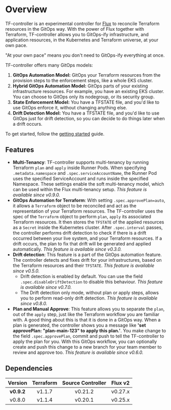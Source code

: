 # Overview

TF-controller is an experimental controller for [Flux](https://fluxcd.io) to reconcile Terraform resources
in the GitOps way.
With the power of Flux together with Terraform, TF-controller allows you to GitOps-ify infrastructure,
and application resources, in the Kubernetes and Terraform universe, at your own pace.

"At your own pace" means you don't need to GitOps-ify everything at once.

TF-controller offers many GitOps models:  
  1. **GitOps Automation Model:** GitOps your Terraform resources from the provision steps to the enforcement steps, like a whole EKS cluster.  
  2. **Hybrid GitOps Automation Model:** GitOps parts of your existing infrastructure resources. For example, you have an existing EKS cluster.
     You can choose to GitOps only its nodegroup, or its security group.  
  3. **State Enforcement Model:** You have a TFSTATE file, and you'd like to use GitOps enforce it, without changing anything else.  
  4. **Drift Detection Model:** You have a TFSTATE file, and you'd like to use GitOps just for drift detection, so you can decide to do things later when a drift occurs.  

To get started, follow the [getting started](/tf-controller/getting_started) guide.

## Features

  * **Multi-Tenancy**: TF-controller supports multi-tenancy by running Terraform `plan` and `apply` inside Runner Pods.
    When specifying `.metadata.namespace` and `.spec.serviceAccountName`, the Runner Pod uses the specified ServiceAccount
    and runs inside the specified Namespace. These settings enable the soft multi-tenancy model, which can be used within
    the Flux multi-tenancy setup. _This feature is available since v0.9.0._
  * **GitOps Automation for Terraform**: With setting `.spec.approvePlan=auto`, it allows a `Terraform` object
    to be reconciled and act as the representation of your Terraform resources. The TF-controller uses the spec of
    the `Terraform` object to perform `plan`, `apply` its associated Terraform resources. It then stores
    the `TFSTATE` of the applied resources as a `Secret` inside the Kubernetes cluster. After `.spec.interval` passes,
    the controller performs drift detection to check if there is a drift occurred between your live system,
    and your Terraform resources. If a drift occurs, the plan to fix that drift will be generated and applied automatically.
    _This feature is available since v0.3.0._
  * **Drift detection**: This feature is a part of the GitOps automation feature. The controller detects and fixes drift
    for your infrastructures, based on the Terraform resources and their `TFSTATE`. _This feature is available since v0.5.0._
    * Drift detection is enabled by default. You can use the field `.spec.disableDriftDetection` to disable this behaviour.
      _This feature is available since v0.7.0._
    * The Drift detection only mode, without plan or apply steps, allows you to perform read-only drift detection.
      _This feature is available since v0.8.0._
  * **Plan and Manual Approve**: This feature allows you to separate the `plan`, out of the `apply` step, just like
    the Terraform workflow you are familiar with. A good thing about this is that it is done in a GitOps way. When a plan
    is generated, the controller shows you a message like **'set approvePlan: "plan-main-123" to apply this plan.'**.
    You make change to the field `.spec.approvePlan`, commit and push to tell the TF-controller to apply the plan for you.
    With this GitOps workflow, you can optionally create and push this change to a new branch for your team member to
    review and approve too. _This feature is available since v0.6.0._

## Dependencies

|  Version   | Terraform | Source Controller | Flux v2 |
|:----------:|:---------:|:-----------------:|:-------:|
| **v0.9.2** |  v1.1.7   |      v0.21.2      | v0.27.x |
|   v0.8.0   |  v1.1.4   |      v0.20.1      | v0.25.x |
